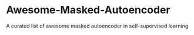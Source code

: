 # Awesome-Masked-Autoencoder
A curated list of awesome masked autoencoder in self-supervised learning
